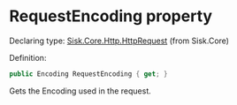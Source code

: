 <!--

Copyrights 2023 Sisk Framework - CypherPotato
Published under MIT license

!!! DO NOT EDIT THIS FILE !!!
This file was generated by a tool in the Sisk package. To edit the information in this documentation,
edit the XML documentation present in the Sisk source code.

-->


# RequestEncoding property

Declaring type: [Sisk.Core.Http.HttpRequest](/spec/Sisk.Core.Http.HttpRequest.md) (from Sisk.Core)


Definition:

```cs
public Encoding RequestEncoding { get; }
```

Gets the Encoding used in the request.

